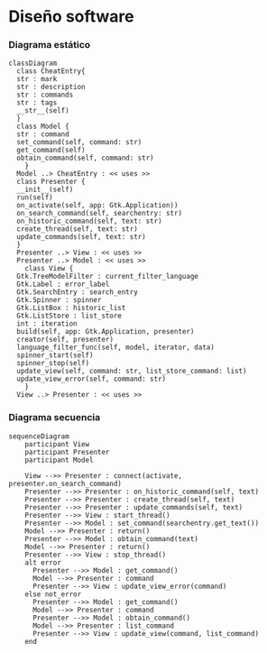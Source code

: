 # Diseño software

<!-- ## Notas para el desarrollo de este documento
En este fichero debeis documentar el diseño software de la práctica.

> :warning: El diseño en un elemento "vivo". No olvideis actualizarlo
> a medida que cambia durante la realización de la práctica.

> :warning: Recordad que el diseño debe separar _vista_ y
> _estado/modelo_.
	 

El lenguaje de modelado es UML y debeis usar Mermaid para incluir los
diagramas dentro de este documento. Por ejemplo:

-->
### Diagrama estático
```mermaid
classDiagram
  class CheatEntry{
  str : mark
  str : description
  str : commands
  str : tags
  __str__(self)
  }
  class Model {
  str : command
  set_command(self, command: str)
  get_command(self)
  obtain_command(self, command: str)
	}
  Model ..> CheatEntry : << uses >>
  class Presenter {
  __init__(self)
  run(self)
  on_activate(self, app: Gtk.Application))
  on_search_command(self, searchentry: str)
  on_historic_command(self, text: str)
  create_thread(self, text: str)
  update_commands(self, text: str)
  }
  Presenter ..> View : << uses >>
  Presenter ..> Model : << uses >>
	class View {
  Gtk.TreeModelFilter : current_filter_language
  Gtk.Label : error_label
  Gtk.SearchEntry : search_entry
  Gtk.Spinner : spinner
  Gtk.ListBox : historic_list
  Gtk.ListStore : list_store
  int : iteration
  build(self, app: Gtk.Application, presenter)
  creator(self, presenter)
  language_filter_func(self, model, iterator, data)
  spinner_start(self)
  spinner_stop(self)
  update_view(self, command: str, list_store_command: list)
  update_view_error(self, command: str)
	}
  View ..> Presenter : << uses >>

```
### Diagrama secuencia
``` mermaid
sequenceDiagram
    participant View
    participant Presenter
    participant Model
    
    View -->> Presenter : connect(activate, presenter.on_search_command)
    Presenter -->> Presenter : on_historic_command(self, text)
    Presenter -->> Presenter : create_thread(self, text)
    Presenter -->> Presenter : update_commands(self, text)
    Presenter -->> View : start_thread()
    Presenter -->> Model : set_command(searchentry.get_text())
    Model -->> Presenter : return()
    Presenter -->> Model : obtain_command(text)
    Model -->> Presenter : return()
    Presenter -->> View : stop_thread()
    alt error
      Presenter -->> Model : get_command()
      Model -->> Presenter : command
      Presenter -->> View : update_view_error(command)
    else not_error
      Presenter -->> Model : get_command()
      Model -->> Presenter : command
      Presenter -->> Model : obtain_command()
      Model -->> Presenter : list_command
      Presenter -->> View : update_view(command, list_command)
    end
```
